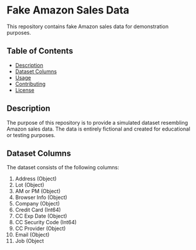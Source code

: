 # Fake Amazon Sales Data

This repository contains fake Amazon sales data for demonstration purposes.

## Table of Contents

- [Description](#description)
- [Dataset Columns](#dataset-columns)
- [Usage](#usage)
- [Contributing](#contributing)
- [License](#license)

## Description

The purpose of this repository is to provide a simulated dataset resembling Amazon sales data. The data is entirely fictional and created for educational or testing purposes.

## Dataset Columns

The dataset consists of the following columns:

1. Address (Object)
2. Lot (Object)
3. AM or PM (Object)
4. Browser Info (Object)
5. Company (Object)
6. Credit Card (Int64)
7. CC Exp Date (Object)
8. CC Security Code (Int64)
9. CC Provider (Object)
10. Email (Object)
11. Job (Object

